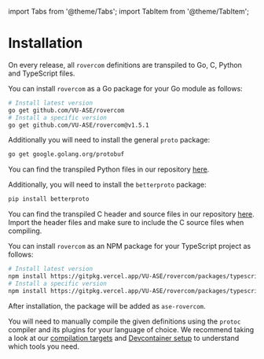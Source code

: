 import Tabs from '@theme/Tabs';
import TabItem from '@theme/TabItem';

# Installation

On every release, all `rovercom` definitions are transpiled to Go, C, Python and TypeScript files.

<Tabs groupId="roverlib-flavor">
  <TabItem value="roverlib-go" label="Go" default>

You can install `rovercom` as a Go package for your Go module as follows:

```bash
# Install latest version
go get github.com/VU-ASE/rovercom
# Install a specific version
go get github.com/VU-ASE/rovercom@v1.5.1
```

Additionally you will need to install the general `proto` package:

```bash
go get google.golang.org/protobuf
```

  </TabItem>
  <TabItem value="roverlib-python" label="Python">

You can find the transpiled Python files in our repository [here](https://github.com/VU-ASE/rovercom/tree/main/packages/python/gen).

Additionally, you will need to install the `betterproto` package:

```bash
pip install betterproto
```

  </TabItem>
  <TabItem value="roverlib-c" label="C">

You can find the transpiled C header and source files in our repository [here](https://github.com/VU-ASE/rovercom/tree/main/packages/c/gen). Import the header files and make sure to include the C source files when compiling.
  
  </TabItem>
  <TabItem value="roverlib-typescript" label="TypeScript">

You can install `rovercom` as an NPM package for your TypeScript project as follows:

```bash
# Install latest version
npm install https://gitpkg.vercel.app/VU-ASE/rovercom/packages/typescript
# Install a specific version
npm install https://gitpkg.vercel.app/VU-ASE/rovercom/packages/typescript?v1.5.1
```

After installation, the package will be added as `ase-rovercom`.

  </TabItem>

  <TabItem value="other" label="Other">

You will need to manually compile the given definitions using the `protoc` compiler and its plugins for your language of choice. We recommend taking a look at our [compilation targets](https://github.com/VU-ASE/rovercom/blob/main/Makefile) and [Devcontainer setup](https://github.com/VU-ASE/rovercom/blob/main/.devcontainer/Dockerfile) to understand which tools you need.

</TabItem>

</Tabs>



